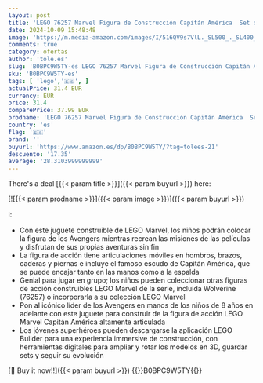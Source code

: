 ```yaml
---
layout: post
title: 'LEGO 76257 Marvel Figura de Construcción Capitán América  Set de Juguete con Escudo  Super Héroe Coleccionable  Regalo de Cumpleaños para Niños y Niñas 76258'
date: 2024-10-09 15:48:48
image: 'https://m.media-amazon.com/images/I/516QV9s7VlL._SL500_._SL400_.jpg'
comments: true
category: ofertas
author: 'tole.es'
slug: 'B0BPC9W5TY-es LEGO 76257 Marvel Figura de Construcción Capitán América...'
sku: 'B0BPC9W5TY-es'
tags: [ 'lego','🇪🇸', ]
actualPrice: 31.4 EUR
currency: EUR
price: 31.4
comparePrice: 37.99 EUR
prodname: 'LEGO 76257 Marvel Figura de Construcción Capitán América  Set de Juguete con Escudo  Super Héroe Coleccionable  Regalo de Cumpleaños para Niños y Niñas 76258'
country: 'es'
flag: '🇪🇸'
brand: ''
buyurl: 'https://www.amazon.es/dp/B0BPC9W5TY/?tag=tolees-21'
descuento: '17.35'
average: '28.3103999999999'
---
```


There's a deal [{{< param title >}}]({{< param buyurl >}})  here:

[![{{< param prodname >}}]({{< param image >}})]({{< param buyurl >}})

ℹ️:

- Con este juguete construible de LEGO Marvel, los niños podrán colocar la figura de los Avengers mientras recrean las misiones de las películas y disfrutan de sus propias aventuras sin fin
- La figura de acción tiene articulaciones móviles en hombros, brazos, caderas y piernas e incluye el famoso escudo de Capitán América, que se puede encajar tanto en las manos como a la espalda
- Genial para jugar en grupo; los niños pueden coleccionar otras figuras de acción construibles LEGO Marvel de la serie, incluida Wolverine (76257) o incorporarla a su colección LEGO Marvel
- Pon al icónico líder de los Avengers en manos de los niños de 8 años en adelante con este juguete para construir de la figura de acción LEGO Marvel Capitán América altamente articulada
- Los jóvenes superhéroes pueden descargarse la aplicación LEGO Builder para una experiencia immersive de construcción, con herramientas digitales para ampliar y rotar los modelos en 3D, guardar sets y seguir su evolución

[🛒 Buy it now!!]({{< param buyurl >}})
{{<world>}}B0BPC9W5TY{{</world>}}
